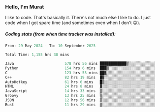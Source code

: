 ### Hello, I'm Murat

I like to code. That's basically it. There's not much else I like to do. I just code when I got spare time (and sometimes even when I don't 🙃).

##### Coding stats (from when time tracker was installed):
<!--START_SECTION:wakatime-->

```cpp
From: 29 May 2024 - To: 10 September 2025

Total Time: 1,155 hrs 38 mins

Java                       578 hrs 56 mins ████████████▒░░░░░░░░░░░░   49.80 %
Python                     154 hrs 6 mins  ███▒░░░░░░░░░░░░░░░░░░░░░   13.26 %
C                          123 hrs 53 mins ██▓░░░░░░░░░░░░░░░░░░░░░░   10.66 %
C++                        82 hrs 19 mins  █▓░░░░░░░░░░░░░░░░░░░░░░░   07.08 %
AutoHotkey                 61 hrs 6 mins   █▒░░░░░░░░░░░░░░░░░░░░░░░   05.26 %
HTML                       24 hrs 8 mins   ▓░░░░░░░░░░░░░░░░░░░░░░░░   02.08 %
JavaScript                 14 hrs 33 mins  ▒░░░░░░░░░░░░░░░░░░░░░░░░   01.25 %
Groovy                     13 hrs 25 mins  ▒░░░░░░░░░░░░░░░░░░░░░░░░   01.15 %
JSON                       12 hrs 56 mins  ▒░░░░░░░░░░░░░░░░░░░░░░░░   01.11 %
Rust                       11 hrs 29 mins  ▒░░░░░░░░░░░░░░░░░░░░░░░░   00.99 %
```

<!--END_SECTION:wakatime-->
